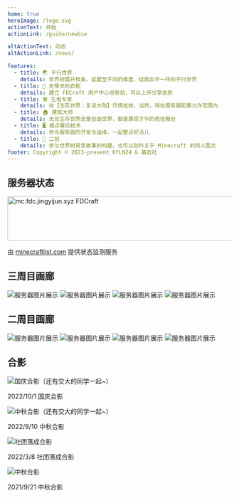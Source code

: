 ```yaml
---
home: true
heroImage: /logo.svg
actionText: 开始
actionLink: /guide/newbie

altActionText: 动态
altActionLink: /news/

features:
  - title: 🌏 平行世界
    details: 世界树展开枝条，延展至不同的维度，绽放出不一样的平行世界
  - title: 👔 史蒂夫的衣柜
    details: 建立 FDCraft 用户中心皮肤站，可以上传分享皮肤
  - title: 🛠️ 生电专家
    details: 在【生存世界：复读大陆】尽情炫技，当然，得在服务器配置允许范围内
  - title: 🏠 建筑大师
    details: 无论生存世界还是创造世界，都是展现才华的绝佳舞台
  - title: 🖥️ 搞点幕后技术
    details: 参与服务器的开发与运维，一起整点好活儿
  - title: 📖 二创
    details: 参与世界树背景故事的构建，也可以创作关于 Minecraft 的同人图文
footer: Copyright © 2023-present KYLN24 & 基岩社
---
```


<div class="homepage">

  <h2>服务器状态</h2>

  <a href="https://minecraftlist.com/servers/mc.fdc.jingyijun.xyz" target="_blank"><img
      src="https://minecraftlist.com/servers/mc.fdc.jingyijun.xyz/banner.svg" alt="mc.fdc.jingyijun.xyz FDCraft" width="600"
      height="100" /></a>

  <p class="desc">由 <a href="https://minecraftlist.com" target="_blank">minecraftlist.com</a> 提供状态监测服务</p>

  <h2>三周目画廊</h2>

  <div class="x-imgs">
    <img src="/img/gallary/2023-03-22_00.07.09.webp" alt="服务器图片展示" />
    <img src="/img/gallary/2023-03-21_13.39.18.webp" alt="服务器图片展示" />
    <img src="/img/gallary/2023-03-21_13.19.32.webp" alt="服务器图片展示" />
    <img src="/img/gallary/2023-03-21_13.39.09.webp" alt="服务器图片展示" />
  </div>

  <h2>二周目画廊</h2>

  <div class="x-imgs">
    <img src="/img_old/ICVPRO0JK6VDP52WDEO93BFSDV3OYWLBIUDP1EG.webp" alt="服务器图片展示" />
    <img src="/img_old/7RCMFCENIE9XDJWPY1V77JDECCFPX2LXEEPLSS3JIKEP5MKM.webp" alt="服务器图片展示" />
    <img src="/img_old/ONI4MW2H0JVTRJBN8E7MO6AK9WBHORC2XTL0CZCCZRVUEIZFRBSCSJ8LC81PI.webp" alt="服务器图片展示" />
    <img src="/img_old/1SHEODILJFKET4VDJAIL6ERFBERA2EA7DK1SKW0NDOAPC8NI2HGPT.webp" alt="服务器图片展示" />
  </div>

  <h2>合影</h2>

  <img src="/img_old/8a670318d98c454699a7205adfddbeba.webp" alt="国庆合影（还有交大的同学一起~）" />

  <p class="desc">2022/10/1 国庆合影</p>

  <img src="/img_old/f6cbbe36e6684ff9a588d74a253e4c61.webp" alt="中秋合影（还有交大的同学一起~）" />

  <p class="desc">2022/9/10 中秋合影</p>

  <img src="/img_old/482017EB4CCD40D894AB766867409E86.webp" alt="社团落成合影" />

  <p class="desc">2022/3/8 社团落成合影</p>

  <img src="/img_old/MKJNOAOBPOE9ADPN1NACJJ3IAAF77LOEIOH1RFXUIVOYEO6LJS86.webp" alt="中秋合影" />

  <p class="desc">2021/9/21 中秋合影</p>

</div>
